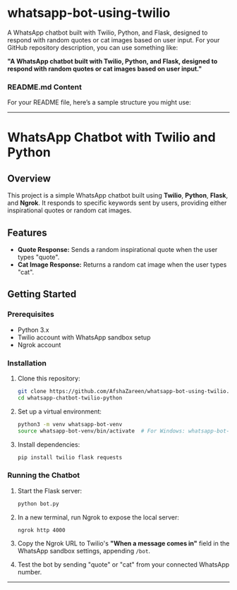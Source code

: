 # whatsapp-bot-using-twilio
A WhatsApp chatbot built with Twilio, Python, and Flask, designed to respond with random quotes or cat images based on user input.
For your GitHub repository description, you can use something like:

**"A WhatsApp chatbot built with Twilio, Python, and Flask, designed to respond with random quotes or cat images based on user input."**

### README.md Content

For your README file, here’s a sample structure you might use:

---

# WhatsApp Chatbot with Twilio and Python

## Overview
This project is a simple WhatsApp chatbot built using **Twilio**, **Python**, **Flask**, and **Ngrok**. It responds to specific keywords sent by users, providing either inspirational quotes or random cat images.

## Features
- **Quote Response:** Sends a random inspirational quote when the user types "quote".
- **Cat Image Response:** Returns a random cat image when the user types "cat".

## Getting Started

### Prerequisites
- Python 3.x
- Twilio account with WhatsApp sandbox setup
- Ngrok account

### Installation

1. Clone this repository:
   ```bash
   git clone https://github.com/AfshaZareen/whatsapp-bot-using-twilio.git
   cd whatsapp-chatbot-twilio-python
   ```

2. Set up a virtual environment:
   ```bash
   python3 -m venv whatsapp-bot-venv
   source whatsapp-bot-venv/bin/activate  # For Windows: whatsapp-bot-venv\Scripts\activate
   ```

3. Install dependencies:
   ```bash
   pip install twilio flask requests
   ```

### Running the Chatbot
1. Start the Flask server:
   ```bash
   python bot.py
   ```

2. In a new terminal, run Ngrok to expose the local server:
   ```bash
   ngrok http 4000
   ```

3. Copy the Ngrok URL to Twilio's **"When a message comes in"** field in the WhatsApp sandbox settings, appending `/bot`.

4. Test the bot by sending "quote" or "cat" from your connected WhatsApp number.

---

